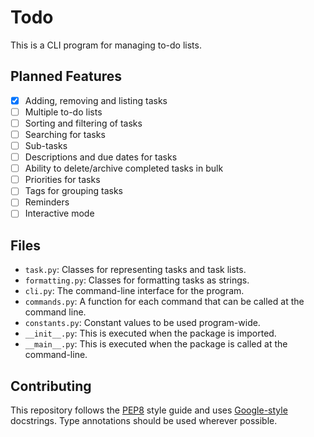 # Todo
This is a CLI program for managing to-do lists.

## Planned Features
- [X] Adding, removing and listing tasks
- [ ] Multiple to-do lists
- [ ] Sorting and filtering of tasks
- [ ] Searching for tasks
- [ ] Sub-tasks
- [ ] Descriptions and due dates for tasks
- [ ] Ability to delete/archive completed tasks in bulk
- [ ] Priorities for tasks
- [ ] Tags for grouping tasks
- [ ] Reminders
- [ ] Interactive mode

## Files
- `task.py`: Classes for representing tasks and task lists.
- `formatting.py`: Classes for formatting tasks as strings.
- `cli.py`: The command-line interface for the program.
- `commands.py`: A function for each command that can be called at the command line.
- `constants.py`: Constant values to be used program-wide.
- `__init__.py`: This is executed when the package is imported.
- `__main__.py`: This is executed when the package is called at the command-line.

## Contributing
This repository follows the [PEP8](https://www.python.org/dev/peps/pep-0008/) style guide and uses
[Google-style](http://google.github.io/styleguide/pyguide.html#38-comments-and-docstrings) docstrings. Type annotations
should be used wherever possible.
